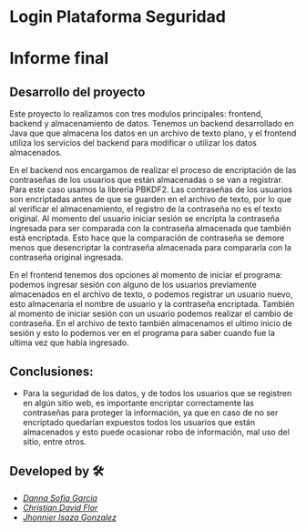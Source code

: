 # Login Plataforma Seguridad

# Informe final

## Desarrollo del proyecto 

Este proyecto lo realizamos con tres modulos principales: frontend, backend y almacenamiento de datos. Tenemos un backend desarrollado en Java que que almacena los datos en un archivo de texto plano, y el frontend utiliza los servicios del backend para modificar o utilizar los datos almacenados.

En el backend nos encargamos de realizar el proceso de encriptación de las contraseñas de los usuarios que están almacenadas o se van a registrar. Para este caso usamos la librería PBKDF2. Las contraseñas de los usuarios son encriptadas antes de que se guarden en el archivo de texto, por lo que al verificar el almacenamiento, el registro de la contraseña no es el texto original. Al momento del usuario iniciar sesión se encripta la contraseña ingresada para ser comparada con la contraseña almacenada que también está encriptada. Esto hace que la comparación de contraseña se demore menos que desencriptar la contraseña almacenada para compararla con la contraseña original ingresada.

En el frontend tenemos dos opciones al momento de iniciar el programa: podemos ingresar sesión con alguno de los usuarios previamente almacenados en el archivo de texto, o podemos registrar un usuario nuevo, esto almacenaría el nombre de usuario y la contraseña encriptada. También al momento de iniciar sesión con un usuario podemos realizar el cambio de contraseña. En el archivo de texto también almacenamos el ultimo inicio de sesión y esto lo podemos ver en el programa para saber cuando fue la ultima vez que había ingresado.

## Conclusiones:


- Para la seguridad de los datos, y de todos los usuarios que se registren en algún sitio web, es importante encriptar correctamente las contraseñas para proteger la información, ya que en caso de no ser encriptado quedarían expuestos todos los usuarios que están almacenados y esto puede ocasionar robo de información, mal uso del sitio, entre otros. 


## Developed by 🛠

* [*Danna Sofia Garcia*](https://github.com/Dannasofiagarcia)
* [*Christian David Flor*](https://github.com/ChristianFlor)
* [*Jhonnier Isaza Gonzalez*](https://github.com/Jhonnier20)
